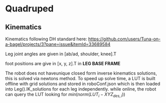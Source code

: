# Quadruped

## Kinematics

Kinematics following DH standard here: https://github.com/users/Tuna-on-a-bagel/projects/3?pane=issue&itemId=33689584

Leg joint angles are given in [ab/ad, shoulder, knee].T

foot positions are give in [x, y, z].T in **LEG BASE FRAME**

The robot does not haveunique closed form inverse kinematics solutions, this is solved via newtons method. To speed up solve time, a LUT is built offline with grid solutions and stored in roboConf.json which is then loaded into Leg().IK_solutions for each leg independently. while online, the robot can query the LUT looking for $min(norm(LUT_i - XYZ_{des, i}))$
